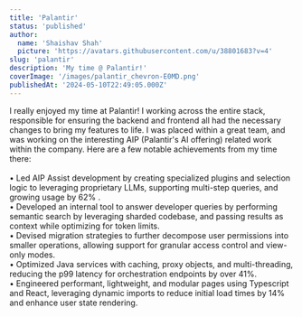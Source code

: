 ```yaml
---
title: 'Palantir'
status: 'published'
author:
  name: 'Shaishav Shah'
  picture: 'https://avatars.githubusercontent.com/u/38801683?v=4'
slug: 'palantir'
description: 'My time @ Palantir!'
coverImage: '/images/palantir_chevron-E0MD.png'
publishedAt: '2024-05-10T22:49:05.000Z'
---
```


I really enjoyed my time at Palantir! I working across the entire stack, responsible for ensuring the backend and frontend all had the necessary changes to bring my features to life. I was placed within a great team, and was working on the interesting AIP (Palantir's AI offering) related work within the company. Here are a few notable achievements from my time there:\
\
• Led AIP Assist development by creating specialized plugins and selection logic to leveraging proprietary LLMs, supporting multi-step queries, and growing usage by 62% .\
• Developed an internal tool to answer developer queries by performing semantic search by leveraging sharded codebase, and passing results as context while optimizing for token limits.\
• Devised migration strategies to further decompose user permissions into smaller operations, allowing support for granular access control and view-only modes.\
• Optimized Java services with caching, proxy objects, and multi-threading, reducing the p99 latency for orchestration endpoints by over 41%.\
• Engineered performant, lightweight, and modular pages using Typescript and React, leveraging dynamic imports to reduce initial load times by 14% and enhance user state rendering.